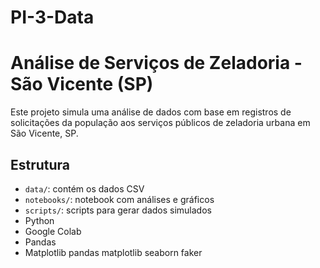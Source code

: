 # PI-3-Data
# Análise de Serviços de Zeladoria - São Vicente (SP)

Este projeto simula uma análise de dados com base em registros de solicitações da população aos serviços públicos de zeladoria urbana em São Vicente, SP.

## Estrutura

- `data/`: contém os dados CSV
- `notebooks/`: notebook com análises e gráficos
- `scripts/`: scripts para gerar dados simulados
- Python
- Google Colab
- Pandas
- Matplotlib
pandas
matplotlib
seaborn
faker
